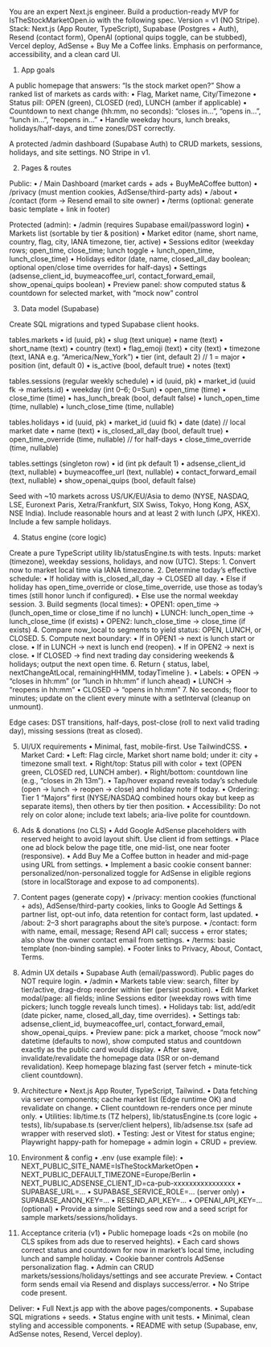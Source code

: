 You are an expert Next.js engineer. Build a production-ready MVP for IsTheStockMarketOpen.io with the following spec. Version = v1 (NO Stripe). Stack: Next.js (App Router, TypeScript), Supabase (Postgres + Auth), Resend (contact form), OpenAI (optional quips toggle, can be stubbed), Vercel deploy, AdSense + Buy Me a Coffee links. Emphasis on performance, accessibility, and a clean card UI.

1) App goals

A public homepage that answers: “Is the stock market open?” Show a ranked list of markets as cards with:
	•	Flag, Market name, City/Timezone
	•	Status pill: OPEN (green), CLOSED (red), LUNCH (amber if applicable)
	•	Countdown to next change (hh:mm, no seconds): “closes in…”, “opens in…”, “lunch in…”, “reopens in…”
	•	Handle weekday hours, lunch breaks, holidays/half-days, and time zones/DST correctly.

A protected /admin dashboard (Supabase Auth) to CRUD markets, sessions, holidays, and site settings. NO Stripe in v1.

2) Pages & routes

Public:
	•	/ Main Dashboard (market cards + ads + BuyMeACoffee button)
	•	/privacy (must mention cookies, AdSense/third-party ads)
	•	/about
	•	/contact (form -> Resend email to site owner)
	•	/terms (optional: generate basic template + link in footer)

Protected (admin):
	•	/admin (requires Supabase email/password login)
	•	Markets list (sortable by tier & position)
	•	Market editor (name, short name, country, flag, city, IANA timezone, tier, active)
	•	Sessions editor (weekday rows; open_time, close_time; lunch toggle + lunch_open_time, lunch_close_time)
	•	Holidays editor (date, name, closed_all_day boolean; optional open/close time overrides for half-days)
	•	Settings (adsense_client_id, buymeacoffee_url, contact_forward_email, show_openai_quips boolean)
	•	Preview panel: show computed status & countdown for selected market, with “mock now” control

3) Data model (Supabase)

Create SQL migrations and typed Supabase client hooks.

tables.markets
	•	id (uuid, pk)
	•	slug (text unique)
	•	name (text)
	•	short_name (text)
	•	country (text)
	•	flag_emoji (text)
	•	city (text)
	•	timezone (text, IANA e.g. “America/New_York”)
	•	tier (int, default 2)  // 1 = major
	•	position (int, default 0)
	•	is_active (bool, default true)
	•	notes (text)

tables.sessions (regular weekly schedule)
	•	id (uuid, pk)
	•	market_id (uuid fk -> markets.id)
	•	weekday (int 0–6; 0=Sun)
	•	open_time (time)
	•	close_time (time)
	•	has_lunch_break (bool, default false)
	•	lunch_open_time (time, nullable)
	•	lunch_close_time (time, nullable)

tables.holidays
	•	id (uuid, pk)
	•	market_id (uuid fk)
	•	date (date) // local market date
	•	name (text)
	•	is_closed_all_day (bool, default true)
	•	open_time_override (time, nullable) // for half-days
	•	close_time_override (time, nullable)

tables.settings (singleton row)
	•	id (int pk default 1)
	•	adsense_client_id (text, nullable)
	•	buymeacoffee_url (text, nullable)
	•	contact_forward_email (text, nullable)
	•	show_openai_quips (bool, default false)

Seed with ~10 markets across US/UK/EU/Asia to demo (NYSE, NASDAQ, LSE, Euronext Paris, Xetra/Frankfurt, SIX Swiss, Tokyo, Hong Kong, ASX, NSE India). Include reasonable hours and at least 2 with lunch (JPX, HKEX). Include a few sample holidays.

4) Status engine (core logic)

Create a pure TypeScript utility lib/statusEngine.ts with tests. Inputs: market (timezone), weekday sessions, holidays, and now (UTC). Steps:
	1.	Convert now to market local time via IANA timezone.
	2.	Determine today’s effective schedule:
	•	If holiday with is_closed_all_day → CLOSED all day.
	•	Else if holiday has open_time_override or close_time_override, use those as today’s times (still honor lunch if configured).
	•	Else use the normal weekday session.
	3.	Build segments (local times):
	•	OPEN1: open_time → (lunch_open_time or close_time if no lunch)
	•	LUNCH: lunch_open_time → lunch_close_time (if exists)
	•	OPEN2: lunch_close_time → close_time (if exists)
	4.	Compare now_local to segments to yield status: OPEN, LUNCH, or CLOSED.
	5.	Compute next boundary:
	•	If in OPEN1 → next is lunch start or close.
	•	If in LUNCH → next is lunch end (reopen).
	•	If in OPEN2 → next is close.
	•	If CLOSED → find next trading day considering weekends & holidays; output the next open time.
	6.	Return { status, label, nextChangeAtLocal, remainingHHMM, todayTimeline }.
	•	Labels:
	•	OPEN → “closes in hh:mm” (or “lunch in hh:mm” if lunch ahead)
	•	LUNCH → “reopens in hh:mm”
	•	CLOSED → “opens in hh:mm”
	7.	No seconds; floor to minutes; update on the client every minute with a setInterval (cleanup on unmount).

Edge cases: DST transitions, half-days, post-close (roll to next valid trading day), missing sessions (treat as closed).

5) UI/UX requirements
	•	Minimal, fast, mobile-first. Use TailwindCSS.
	•	Market Card:
	•	Left: Flag circle, Market short name bold; under it: city + timezone small text.
	•	Right/top: Status pill with color + text (OPEN green, CLOSED red, LUNCH amber).
	•	Right/bottom: countdown line (e.g., “closes in 2h 13m”).
	•	Tap/hover expand reveals today’s schedule (open → lunch → reopen → close) and holiday note if today.
	•	Ordering: Tier 1 “Majors” first (NYSE/NASDAQ combined hours okay but keep as separate items), then others by tier then position.
	•	Accessibility: Do not rely on color alone; include text labels; aria-live polite for countdown.

6) Ads & donations (no CLS)
	•	Add Google AdSense placeholders with reserved height to avoid layout shift. Use client id from settings.
	•	Place one ad block below the page title, one mid-list, one near footer (responsive).
	•	Add Buy Me a Coffee button in header and mid-page using URL from settings.
	•	Implement a basic cookie consent banner: personalized/non-personalized toggle for AdSense in eligible regions (store in localStorage and expose to ad components).

7) Content pages (generate copy)
	•	/privacy: mention cookies (functional + ads), AdSense/third-party cookies, links to Google Ad Settings & partner list, opt-out info, data retention for contact form, last updated.
	•	/about: 2–3 short paragraphs about the site’s purpose.
	•	/contact: form with name, email, message; Resend API call; success + error states; also show the owner contact email from settings.
	•	/terms: basic template (non-binding sample).
	•	Footer links to Privacy, About, Contact, Terms.

8) Admin UX details
	•	Supabase Auth (email/password). Public pages do NOT require login.
	•	/admin
	•	Markets table view: search, filter by tier/active, drag-drop reorder within tier (persist position).
	•	Edit Market modal/page: all fields; inline Sessions editor (weekday rows with time pickers; lunch toggle reveals lunch times).
	•	Holidays tab: list, add/edit (date picker, name, closed_all_day, time overrides).
	•	Settings tab: adsense_client_id, buymeacoffee_url, contact_forward_email, show_openai_quips.
	•	Preview pane: pick a market, choose “mock now” datetime (defaults to now), show computed status and countdown exactly as the public card would display.
	•	After save, invalidate/revalidate the homepage data (ISR or on-demand revalidation). Keep homepage blazing fast (server fetch + minute-tick client countdown).

9) Architecture
	•	Next.js App Router, TypeScript, Tailwind.
	•	Data fetching via server components; cache market list (Edge runtime OK) and revalidate on change.
	•	Client countdown re-renders once per minute only.
	•	Utilities: lib/time.ts (TZ helpers), lib/statusEngine.ts (core logic + tests), lib/supabase.ts (server/client helpers), lib/adsense.tsx (safe ad wrapper with reserved slot).
	•	Testing: Jest or Vitest for status engine; Playwright happy-path for homepage + admin login + CRUD + preview.

10) Environment & config
	•	.env (use example file):
	•	NEXT_PUBLIC_SITE_NAME=IsTheStockMarketOpen
	•	NEXT_PUBLIC_DEFAULT_TIMEZONE=Europe/Berlin
	•	NEXT_PUBLIC_ADSENSE_CLIENT_ID=ca-pub-xxxxxxxxxxxxxxxx
	•	SUPABASE_URL=...
	•	SUPABASE_SERVICE_ROLE=... (server only)
	•	SUPABASE_ANON_KEY=...
	•	RESEND_API_KEY=...
	•	OPENAI_API_KEY=... (optional)
	•	Provide a simple Settings seed row and a seed script for sample markets/sessions/holidays.

11) Acceptance criteria (v1)
	•	Public homepage loads <2s on mobile (no CLS spikes from ads due to reserved heights).
	•	Each card shows correct status and countdown for now in market’s local time, including lunch and sample holiday.
	•	Cookie banner controls AdSense personalization flag.
	•	Admin can CRUD markets/sessions/holidays/settings and see accurate Preview.
	•	Contact form sends email via Resend and displays success/error.
	•	No Stripe code present.

Deliver:
	•	Full Next.js app with the above pages/components.
	•	Supabase SQL migrations + seeds.
	•	Status engine with unit tests.
	•	Minimal, clean styling and accessible components.
	•	README with setup (Supabase, env, AdSense notes, Resend, Vercel deploy).